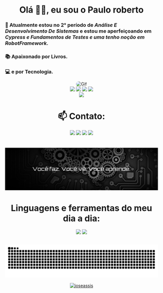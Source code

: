 # <h1 align="center">Olá 👋🏻, eu sou o Paulo roberto</h1>
### 🌱 Atualmente estou no 2° período de *Análise E Desenvolvimento De Sistemas* e estou me aperfeiçoando em *Cypress e Fundamentos de Testes e uma tenho noção em RobotFramework.*
### 📚 Apaixonado por Livros.
### 💻 e por Tecnologia.


<div align="center">
<img align="leaft" alt="Gif" height="360" width="640" style="border-radius:50px;"  src="https://user-images.githubusercontent.com/104467309/178572559-8f9a513e-d90b-4a3b-9c13-15dbf61fceb1.gif">
<div align="center">
<img height="150em" src="https://github-profile-summary-cards.vercel.app/api/cards/profile-details?username=paulinrs&theme=radical"/> 
<img height="150em" src="https://github-readme-stats.vercel.app/api?username=paulinrs&show_icons=true&theme=radical&include_all_commits=true&count_private=false&hide_border=true"/> <img height="150em" src="https://github-readme-stats.vercel.app/api/top-langs/?username=paulinrs&layout=compact&langs_count=7&theme=radical&hide_border=true"/> <img height="150em" src="https://github-readme-streak-stats.herokuapp.com/?user=paulinrs&theme=radical&hide_border=true"/>

<div align="center">
<img src="https://media.giphy.com/media/0TtX2qqpxp3pIafzio/giphy.gif" width="80"> 

# 📫 Contato:
  <a href="https://www.instagram.com/paulinnrs/" target="_blank"><img src="https://img.shields.io/badge/-Instagram-%23E4405F?style=for-the-badge&logo=instagram&logoColor=white" target="_blank"></a>
  <a href = "mailto:paulinn.rs@gmail.com"><img src="https://img.shields.io/badge/-Gmail-%23333?style=for-the-badge&logo=gmail&logoColor=white" target="_blank"></a>
  <a href="https://www.linkedin.com/in/paulo-roberto-568a80209/" target="_blank"><img src="https://img.shields.io/badge/-LinkedIn-%230077B5?style=for-the-badge&logo=linkedin&logoColor=white" target="_blank"></a> 
 <a href="https://twitter.com/paulin_rs/" target="_blank"><img src="https://img.shields.io/badge/Twitter-1DA1F2?style=for-the-badge&logo=twitter&logoColor=white" target="_blank"></a>
  #
  ![banner](https://github.com/professorjosedeassis/joseassis/blob/main/img/bannerpro.jpg?raw=true)
  #
          
# Linguagens e ferramentas do meu dia a dia:

 </h1> <img src="https://user-images.githubusercontent.com/104467309/180838262-55e35874-c94c-4d32-9cf3-3d5e18c8c7cd.gif" width="400px">  
   </h1>
<img src="https://user-images.githubusercontent.com/104467309/178513487-d1a267ff-4f00-4bf2-85f5-4eb27662bc24.gif" width="250px">

  ##






![Snake animation](https://github.com/paulinrs/paulinrs/blob/output/github-contribution-grid-snake.svg)


<a href="https://twitter.com/paulin_rs" target="blank"><img align="center" src="https://raw.githubusercontent.com/rahuldkjain/github-profile-readme-generator/master/src/images/icons/Social/twitter.svg" alt="joseassis" height="30" width="40" /></a>
